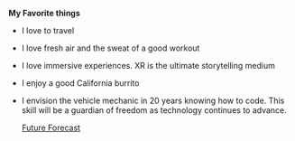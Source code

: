  **My Favorite things**
  - I love to travel
  - I love fresh air and the sweat of a good workout
  - I love immersive experiences.  XR is the ultimate storytelling medium
  - I enjoy a good California burrito
  - I envision the vehicle mechanic in 20 years knowing how to code. This skill will be a guardian of freedom as technology continues to advance.
  
    [Future Forecast](https://a16z.com/2011/08/20/why-software-is-eating-the-world/)
